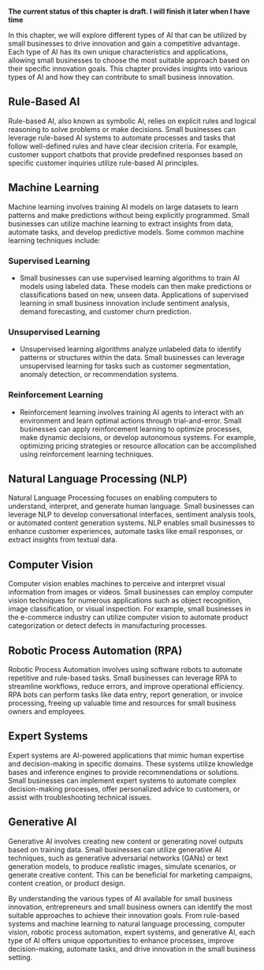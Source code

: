 **The current status of this chapter is draft. I will finish it later when I have time**

In this chapter, we will explore different types of AI that can be utilized by small businesses to drive innovation and gain a competitive advantage. Each type of AI has its own unique characteristics and applications, allowing small businesses to choose the most suitable approach based on their specific innovation goals. This chapter provides insights into various types of AI and how they can contribute to small business innovation.

Rule-Based AI
-------------

Rule-based AI, also known as symbolic AI, relies on explicit rules and logical reasoning to solve problems or make decisions. Small businesses can leverage rule-based AI systems to automate processes and tasks that follow well-defined rules and have clear decision criteria. For example, customer support chatbots that provide predefined responses based on specific customer inquiries utilize rule-based AI principles.

Machine Learning
----------------

Machine learning involves training AI models on large datasets to learn patterns and make predictions without being explicitly programmed. Small businesses can utilize machine learning to extract insights from data, automate tasks, and develop predictive models. Some common machine learning techniques include:

### Supervised Learning

* Small businesses can use supervised learning algorithms to train AI models using labeled data. These models can then make predictions or classifications based on new, unseen data. Applications of supervised learning in small business innovation include sentiment analysis, demand forecasting, and customer churn prediction.

### Unsupervised Learning

* Unsupervised learning algorithms analyze unlabeled data to identify patterns or structures within the data. Small businesses can leverage unsupervised learning for tasks such as customer segmentation, anomaly detection, or recommendation systems.

### Reinforcement Learning

* Reinforcement learning involves training AI agents to interact with an environment and learn optimal actions through trial-and-error. Small businesses can apply reinforcement learning to optimize processes, make dynamic decisions, or develop autonomous systems. For example, optimizing pricing strategies or resource allocation can be accomplished using reinforcement learning techniques.

Natural Language Processing (NLP)
---------------------------------

Natural Language Processing focuses on enabling computers to understand, interpret, and generate human language. Small businesses can leverage NLP to develop conversational interfaces, sentiment analysis tools, or automated content generation systems. NLP enables small businesses to enhance customer experiences, automate tasks like email responses, or extract insights from textual data.

Computer Vision
---------------

Computer vision enables machines to perceive and interpret visual information from images or videos. Small businesses can employ computer vision techniques for numerous applications such as object recognition, image classification, or visual inspection. For example, small businesses in the e-commerce industry can utilize computer vision to automate product categorization or detect defects in manufacturing processes.

Robotic Process Automation (RPA)
--------------------------------

Robotic Process Automation involves using software robots to automate repetitive and rule-based tasks. Small businesses can leverage RPA to streamline workflows, reduce errors, and improve operational efficiency. RPA bots can perform tasks like data entry, report generation, or invoice processing, freeing up valuable time and resources for small business owners and employees.

Expert Systems
--------------

Expert systems are AI-powered applications that mimic human expertise and decision-making in specific domains. These systems utilize knowledge bases and inference engines to provide recommendations or solutions. Small businesses can implement expert systems to automate complex decision-making processes, offer personalized advice to customers, or assist with troubleshooting technical issues.

Generative AI
-------------

Generative AI involves creating new content or generating novel outputs based on training data. Small businesses can utilize generative AI techniques, such as generative adversarial networks (GANs) or text generation models, to produce realistic images, simulate scenarios, or generate creative content. This can be beneficial for marketing campaigns, content creation, or product design.

By understanding the various types of AI available for small business innovation, entrepreneurs and small business owners can identify the most suitable approaches to achieve their innovation goals. From rule-based systems and machine learning to natural language processing, computer vision, robotic process automation, expert systems, and generative AI, each type of AI offers unique opportunities to enhance processes, improve decision-making, automate tasks, and drive innovation in the small business setting.

